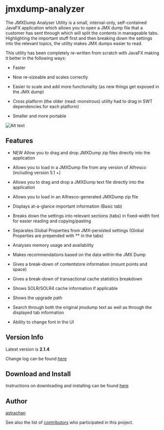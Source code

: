 # jmxdump-analyzer

The JMXDump Analyser Utility is a small, internal-only, self-contained JavaFX application which allows you to open a JMX dump file that a customer has sent through which will split the contents in manageable tabs. Highlighting the important stuff first and then breaking down the settings into the relevant topics, the utility makes JMX dumps easier to read. 

This utility has been completely re-written from scratch with JavaFX making it better in the following ways:
  
* Faster

* Now re-sizeable and scales correctly

* Easier to scale and add more functionality (as new things get exposed in the JMX dump)

* Cross platform (the older (read: monstrous) utility had to drag in SWT dependencies for each platform)

* Smaller and more portable
  	
  	
![Alt text](images/1.png)


## Features

* NEW Allow you to drag and drop JMXDump zip files directly into the application

* Allows you to load in a JMXDump file from any version of Alfresco (including version 5.1 +)

* Allows you to drag and drop a JMXDump text file directly into the application

* Allows you to load in an Alfresco-generated JMXDump zip file

* Displays at-a-glance important information (Basic tab)

* Breaks down the settings into relevant sections (tabs) in fixed-width font for easier reading and copying/pasting

* Separates Global Properties from JMX-persisted settings (Global Properties are prepended with ** in the tabs)

* Analyses memory usage and availability

* Makes recommendations based on the data within the JMX Dump

* Gives a break-down of contentstore information (mount points and space)

* Gives a break-down of transactional cache statistics breakdown

* Shows SOLR/SOLR4 cache information if applicable

* Shows the upgrade path

* Search through both the original jmxdump text as well as through the displayed tab information

* Ability to change font in the UI


## Version Info

Latest version is **2.1.4** 

Change log can be found [here](changes-report.html)

## Download and Install

Instructions on downloading and installing can be found [here](downloading.html)

## Author 

[astrachan](https://github.com/astrachan)

See also the list of [contributors](https://github.com/Alfresco/jmxdump-analyzer/graphs/contributors) who participated in this project.
